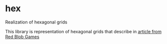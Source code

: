 # hex
Realization of hexagonal grids

This library is representation of hexagonal grids that describe in [article from Red Blob Games]

[article from Red Blob Games]: https://www.redblobgames.com/grids/hexagons/